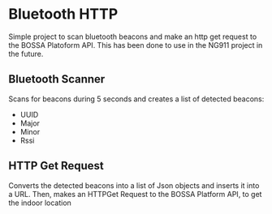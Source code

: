 # Bluetooth HTTP
Simple project to scan bluetooth beacons and make an http get request to the BOSSA Platoform API. This has been done to use in the NG911 project in the future.

## Bluetooth Scanner
Scans for beacons during 5 seconds and creates a list of detected beacons:
* UUID
* Major
* Minor
* Rssi

## HTTP Get Request
Converts the detected beacons into a list of Json objects and inserts it into a URL. 
Then, makes an HTTPGet Request to the BOSSA Platform API, to get the indoor location